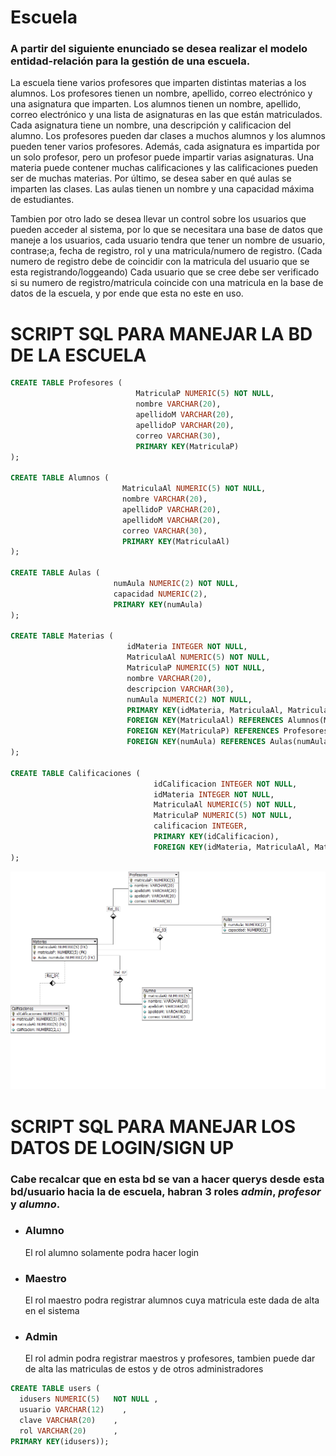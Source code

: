 # Escuela
### A partir del siguiente enunciado se desea realizar el modelo entidad-relación para la gestión de una escuela.
 La escuela tiene varios profesores que imparten distintas materias a los alumnos.
 Los profesores tienen un nombre, apellido, correo electrónico y una asignatura que imparten.
 Los alumnos tienen un nombre, apellido, correo electrónico y una lista de asignaturas en las que están matriculados.
 Cada asignatura tiene un nombre, una descripción y calificacion del alumno. Los profesores pueden dar clases a muchos alumnos y los alumnos pueden tener varios profesores.
 Además, cada asignatura es impartida por un solo profesor, pero un profesor puede impartir varias asignaturas.
 Una materia puede contener muchas calificaciones y las calificaciones pueden ser de muchas materias.
 Por último, se desea saber en qué aulas se imparten las clases. Las aulas tienen un nombre y una capacidad máxima de estudiantes.
 
Tambien por otro lado se desea llevar un control sobre los usuarios que pueden acceder al sistema, por lo que se necesitara una base de datos
que maneje a los usuarios, cada usuario tendra que tener un nombre de usuario, contrase;a, fecha de registro, rol y una matricula/numero de registro.
(Cada numero de registro debe de coincidir con la matricula del usuario que se esta registrando/loggeando)
Cada usuario que se cree debe ser verificado si su numero de registro/matricula coincide con una matricula en la base de datos de la escuela, y por ende que esta
no este en uso.

# SCRIPT SQL PARA MANEJAR LA BD DE LA ESCUELA

```sql
CREATE TABLE Profesores (
                            MatriculaP NUMERIC(5) NOT NULL,
                            nombre VARCHAR(20),
                            apellidoM VARCHAR(20),
                            apellidoP VARCHAR(20),
                            correo VARCHAR(30),
                            PRIMARY KEY(MatriculaP)
);

CREATE TABLE Alumnos (
                         MatriculaAl NUMERIC(5) NOT NULL,
                         nombre VARCHAR(20),
                         apellidoP VARCHAR(20),
                         apellidoM VARCHAR(20),
                         correo VARCHAR(30),
                         PRIMARY KEY(MatriculaAl)
);

CREATE TABLE Aulas (
                       numAula NUMERIC(2) NOT NULL,
                       capacidad NUMERIC(2),
                       PRIMARY KEY(numAula)
);

CREATE TABLE Materias (
                          idMateria INTEGER NOT NULL,
                          MatriculaAl NUMERIC(5) NOT NULL,
                          MatriculaP NUMERIC(5) NOT NULL,
                          nombre VARCHAR(20),
                          descripcion VARCHAR(30),
                          numAula NUMERIC(2) NOT NULL,
                          PRIMARY KEY(idMateria, MatriculaAl, MatriculaP),
                          FOREIGN KEY(MatriculaAl) REFERENCES Alumnos(MatriculaAl),
                          FOREIGN KEY(MatriculaP) REFERENCES Profesores(MatriculaP),
                          FOREIGN KEY(numAula) REFERENCES Aulas(numAula)
);

CREATE TABLE Calificaciones (
                                idCalificacion INTEGER NOT NULL,
                                idMateria INTEGER NOT NULL,
                                MatriculaAl NUMERIC(5) NOT NULL,
                                MatriculaP NUMERIC(5) NOT NULL,
                                calificacion INTEGER,
                                PRIMARY KEY(idCalificacion),
                                FOREIGN KEY(idMateria, MatriculaAl, MatriculaP) REFERENCES Materias(idMateria, MatriculaAl, MatriculaP)
);
```

![image](school.png)

# SCRIPT SQL PARA MANEJAR LOS DATOS DE LOGIN/SIGN UP
### Cabe recalcar que en esta bd se van a hacer querys desde esta bd/usuario hacia la de escuela, habran 3 roles *admin*, *profesor* y *alumno*.
- ### Alumno
  El rol alumno solamente podra hacer login
- ### Maestro
  El rol maestro podra registrar alumnos cuya matricula este dada de alta en el sistema
- ### Admin
  El rol admin podra registrar maestros y profesores, tambien puede dar de alta las matriculas de estos y de otros administradores

```SQL
CREATE TABLE users (
  idusers NUMERIC(5)   NOT NULL ,
  usuario VARCHAR(12)    ,
  clave VARCHAR(20)    ,
  rol VARCHAR(20)      ,
PRIMARY KEY(idusers));
```


